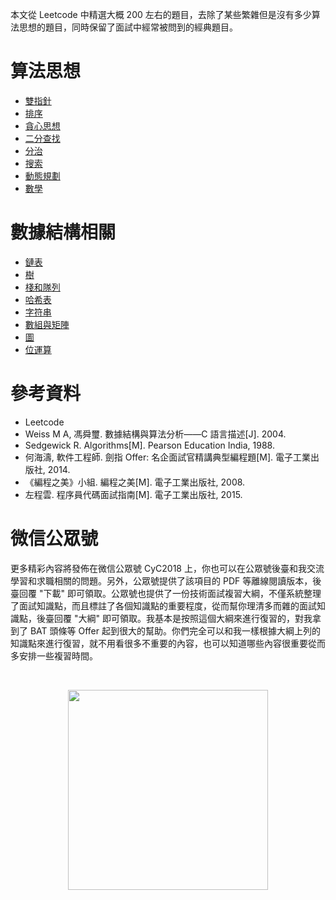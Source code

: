 

本文從 Leetcode 中精選大概 200 左右的題目，去除了某些繁雜但是沒有多少算法思想的題目，同時保留了面試中經常被問到的經典題目。

# 算法思想

- [雙指針](Leetcode%20題解%20-%20雙指針.md)
- [排序](Leetcode%20題解%20-%20排序.md)
- [貪心思想](Leetcode%20題解%20-%20貪心思想.md)
- [二分查找](Leetcode%20題解%20-%20二分查找.md)
- [分治](Leetcode%20題解%20-%20分治.md)
- [搜索](Leetcode%20題解%20-%20搜索.md)
- [動態規劃](Leetcode%20題解%20-%20動態規劃.md)
- [數學](Leetcode%20題解%20-%20數學.md)

# 數據結構相關

- [鏈表](Leetcode%20題解%20-%20鏈表.md)
- [樹](Leetcode%20題解%20-%20樹.md)
- [棧和隊列](Leetcode%20題解%20-%20棧和隊列.md)
- [哈希表](Leetcode%20題解%20-%20哈希表.md)
- [字符串](Leetcode%20題解%20-%20字符串.md)
- [數組與矩陣](Leetcode%20題解%20-%20數組與矩陣.md)
- [圖](Leetcode%20題解%20-%20圖.md)
- [位運算](Leetcode%20題解%20-%20位運算.md)

# 參考資料


- Leetcode
- Weiss M A, 馮舜璽. 數據結構與算法分析——C 語言描述[J]. 2004.
- Sedgewick R. Algorithms[M]. Pearson Education India, 1988.
- 何海濤, 軟件工程師. 劍指 Offer: 名企面試官精講典型編程題[M]. 電子工業出版社, 2014.
- 《編程之美》小組. 編程之美[M]. 電子工業出版社, 2008.
- 左程雲. 程序員代碼面試指南[M]. 電子工業出版社, 2015.




# 微信公眾號


更多精彩內容將發佈在微信公眾號 CyC2018 上，你也可以在公眾號後臺和我交流學習和求職相關的問題。另外，公眾號提供了該項目的 PDF 等離線閱讀版本，後臺回覆 "下載" 即可領取。公眾號也提供了一份技術面試複習大綱，不僅系統整理了面試知識點，而且標註了各個知識點的重要程度，從而幫你理清多而雜的面試知識點，後臺回覆 "大綱" 即可領取。我基本是按照這個大綱來進行復習的，對我拿到了 BAT 頭條等 Offer 起到很大的幫助。你們完全可以和我一樣根據大綱上列的知識點來進行復習，就不用看很多不重要的內容，也可以知道哪些內容很重要從而多安排一些複習時間。


<br><div align="center"><img width="320px" src="https://cs-notes-1256109796.cos.ap-guangzhou.myqcloud.com/other/公眾號海報6.png"></img></div>
